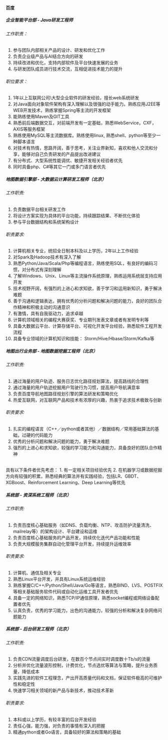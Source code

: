 #### 百度
##### 企业智能平台部 - Java研发工程师
###### 工作职责：
1. 参与团队内部相关产品的设计、研发和优化工作
2. 负责企业级产品与AI结合方向的研发
3. 持续改进和优化，支持内部软件及平台快速发展的业务
4. 与研发团队成员进行技术交流，互相促进技术能力的提升

###### 职位要求：
1. 1年以上互联网公司\大型企业软件的研发经验，擅长web系统研发
2. 对Java面向对象软件架构有深入理解以及很强的动手能力。熟练应用J2EE等WEB开发技术，熟练掌握Spring等主流的开发框架
3. 能熟练使用Maven及GIT工具
4. 熟悉前后端数据交互，对前端开发有一定基础，熟悉WebService，CXF，AXIS等服务框架
5. 熟练使用MySQL等主流数据库。熟练使用linux, 熟悉shell、python等至少一种脚本语言
6. 对技术有热情，思路开阔，善于思考，关注业界新知，喜欢和他人交流和分享，能够对自己负责研发的产品提出改进建议
7. 有分布式、大型系统性能调优、敏捷开发相关经验者优先
8. 同时具备php、C#等其它一门或多门语言者优先


##### 地图数据引擎部 - 大数据云计算研发工程师（北京）
###### 工作职责:
1. 负责数据平台相关研发工作
2. 将设计方案实现为具体的平台功能，持续跟踪结果、不断优化体验
3. 参与平台数据结构和系统架构设计

###### 职责要求:
1. 计算机相关专业，统招全日制本科及以上学历，2年以上工作经验
2. 对Spark及Hadoop技术有深入了解
3. 熟悉Python/Java/Scala/Php等编程语言，熟练使用SQL，有良好的编码习惯，对分布式有深刻理解
4. 了解Windows、Unix、Linux等主流操作系统原理，熟练运用系统层支持应用开发
5. 技术视野开阔，有强烈的上进心和求知欲，善于学习和运用新知识，勇于解决难题
6. 善于沟通和逻辑表达，拥有优秀的分析问题和解决问题的能力，良好的团队合作精神和积极主动的沟通意识
7. 有激情，具有自我驱动力，追求卓越
8. 计算机领域相关的编程大赛获奖、专业期刊发表文章或者有发明专利等
9. 具备大数据云平台、计算存储平台、可视化开发平台经验，熟悉软件工程开发流程
10. 具备专业领域的计算机知识和技能： Storm/Hive/Hbase/Storm/Kafka等

##### 地图出行业务部 - 地图数据挖掘工程师（北京）

###### 工作职责:
1. 通过海量的用户轨迹、服务日志优化路径规划算法，提高路线的合理性
2. 通过海量的用户轨迹挖掘用户驾驶行为习惯，提高用户导航满意率
3. 负责百度导航地图路径规划引擎的算法研发和策略优化
4. 热爱互联网，对互联网产品和技术有浓厚的兴趣，热衷于追求技术极致与创新

###### 职责要求:
1. 扎实的编程语言（C++／python或者其他）／数据结构／常用基础算法的基础，过硬的代码能力
2. 优秀的分析问题和解决问题的能力，勇于解决难题
3. 强烈的上进心和求知欲，较强的学习能力和沟通能力，具备良好的团队合作精神
<br/>
具有以下条件者优先考虑：
1. 有一定相关项目经验优先
2. 在机器学习或数据挖掘方向有较强的积累，熟悉经典的算法并有实践经验，包括LR、GBDT、XGBoost、Reinforcement Learning、Deep Learning等优先



##### 系统部 - 资深系统工程师（北京）
###### 工作职责:
1. 负责百度核心基础服务（如DNS、负载均衡、NTP、攻击防护流量清洗、mailrelay等）的架构设计、平台建设和运维
2. 负责百度核心基础服务的产品开发，持续优化迭代产品功能和性能
3. 负责大规模服务集群自动化管理平台开发，持续提升运维效率

###### 职责要求:
1. 计算机、通信及相关专业
2. 熟悉Linux平台开发，并具有Linux系统运维经验
3. 熟练掌握C/C++/Python/Shell/Java/Go等语言，熟悉BIND、LVS、POSTFIX等相关基础服务软件代码或自动化运维工具开发者优先
4. 具备一定的网络知识，熟悉TCP/IP通信原理，熟悉socket编程或网络设备配置者优先
5. 认真负责，优秀的学习能力，出色的沟通能力，较强的分析和解决复杂网络问题能力


##### 系统部 - 后台研发工程师（北京）
###### 工作职责:
1. 负责CDN流量调度后台研发，在数百个节点间实时调度数十Tb/s的流量
2. 分析并优化流量波形控制，计费优化，节点选优等算法与策略，提升业务质量，降低成本
3. 实践先进的软件工程理念，产出开高质量代码和文档，保证软件极高的可维护性和稳定性
4. 快速学习相关领域的新产品与新技术，推动技术革新

###### 职责要求:
1. 本科或以上学历，有较丰富的后台开发经验
2. 责任心强，能力强，对负责的事情有深入的把握
3. 精通python或者Go语言，具备较好的算法和策略的基础
